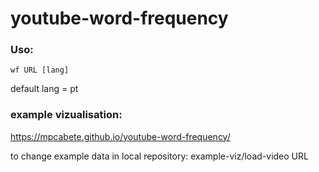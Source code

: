 # youtube-word-frequency

### Uso:
  
  ```
  wf URL [lang]
  ```
  
  
default lang = pt

### example vizualisation:
https://mpcabete.github.io/youtube-word-frequency/

to change example data in local repository:
example-viz/load-video URL

